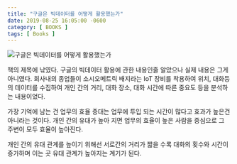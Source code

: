 ```yaml
---
title: "구글은 빅데이터를 어떻게 활용했는가"
date: 2019-08-25 16:05:00 -0600
category: [ BOOKS ]
tags: [ Books ]
---
```

![구글은 빅데이터를 어떻게 활용했는가](../../assets/images/books/20190824_people_analytics.jpeg)

책의 제목에 낚였다. 구글의 빅데이터 활용에 관한 내용인줄 알았으나 실제 내용은 그게 아니였다.
회사내의 종업들이 소시오메트릭 배지라는 IoT 장비를 착용하여 위치, 대화등의 데이터를 수집하여
개인 간의 거리, 대화 장소, 대화 시간에 따른 중요도 등을 분석하는 내용이었다.

가장 기억에 남는 건 업무의 효율 증대는 업무에 투입 되는 시간이 많다고 효과가 높은건 아니라는 것이다.
개인 간의 유대가 높아 지면 업무의 효율이 높은 사람을 중심으로 그 주변이 모두 효율이 높아진다.

개인 간의 유대 관계를 높이기 위해선 서로간의 거리가 짧을 수록 대화의 횟수와 시간이 증가하며 이는 곳 유대
관계가 높아지는 계기가 된다.
